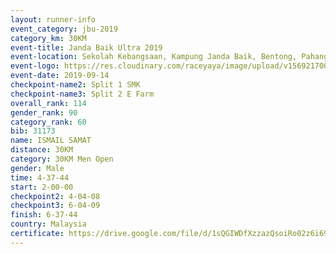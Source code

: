 ```yaml
---
layout: runner-info 
event_category: jbu-2019 
category_km: 30KM 
event-title: Janda Baik Ultra 2019  
event-location: Sekolah Kebangsaan, Kampung Janda Baik, Bentong, Pahang, Malaysia 
event-logo: https://res.cloudinary.com/raceyaya/image/upload/v1569217009/logo/janda-baik_vch1pc.jpg 
event-date: 2019-09-14 
checkpoint-name2: Split 1 SMK 
checkpoint-name3: Split 2 E Farm 
overall_rank: 114
gender_rank: 90
category_rank: 60
bib: 31173
name: ISMAIL SAMAT
distance: 30KM
category: 30KM Men Open
gender: Male
time: 4-37-44
start: 2-00-00
checkpoint2: 4-04-08
checkpoint3: 6-04-09
finish: 6-37-44
country: Malaysia
certificate: https://drive.google.com/file/d/1sQGIWDfXzzazQsoiRo02z6i69kl8-QNu/view?usp=sharing
---
```

